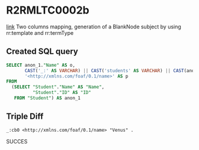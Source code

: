 # R2RMLTC0002b
[link](https://www.w3.org/TR/rdb2rdf-test-cases/#R2RMLTC0002b)
Two columns mapping, generation of a BlankNode subject by using rr:template and rr:termType

## Created SQL query
```sql
SELECT anon_1."Name" AS o,
       CAST('_:' AS VARCHAR) || CAST('students' AS VARCHAR) || CAST(anon_1."ID" AS VARCHAR) AS s,
       '<http://xmlns.com/foaf/0.1/name>' AS p
FROM
  (SELECT "Student"."Name" AS "Name",
          "Student"."ID" AS "ID"
   FROM "Student") AS anon_1
```

## Triple Diff
```diff
_:cb0 <http://xmlns.com/foaf/0.1/name> "Venus" .
```

SUCCES